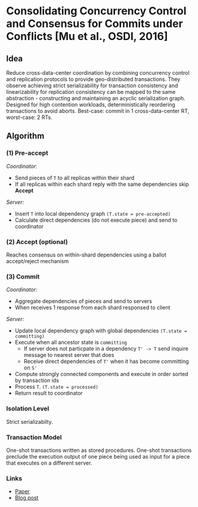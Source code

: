 # Consolidating Concurrency Control and Consensus for Commits under Conflicts [Mu et al., OSDI, 2016] #

## Idea ##
Reduce cross-data-center coordination by combining concurrency control and replication protocols to provide geo-distributed transactions. 
They observe achieving strict serializability for transaction consistency and linearizability for replication consistency can be mapped to the same abstraction - constructing and maintaining an acyclic serialization graph.
Designed for high contention workloads, deterministically reordering transactions to avoid aborts. 
Best-case: commit in 1 cross-data-center RT, worst-case: 2 RTs.

## Algorithm ##
### (1) Pre-accept ###

*Coordinator:*
- Send pieces of `T` to all replicas within their shard 
- If all replicas within each shard reply with the same dependencies skip **Accept**

*Server:*
- Insert `T` into local dependency graph `(T.state = pre-accepted)`
- Calculate direct dependencies (do not execute piece) and send to coordinator 

### (2) Accept (optional) ###

Reaches consensus on within-shard dependencies using a ballot accept/reject mechanism

### (3) Commit ###

*Coordinator:*
- Aggregate dependencies of pieces and send to servers 
- When receives 1 response from each shard responsed to client

*Server:*
- Update local dependency graph with global dependencies `(T.state = committing)`
- Execute when all ancestor state is `committing`
  - If server does not particpate in a dependency `T' -> T` send inquire message to nearest server that does
  - Receive direct dependencies of `T'` when it has become committing on `S'`
- Compute strongly connected components and execute in order sorted by transaction ids
- Process `T`. `(T.state = processed)`
- Return result to coordinator 


### Isolation Level ### 
Strict serializabilty. 

### Transaction Model ###
One-shot transactions written as stored procedures.
One-shot transactions preclude the execution output of one piece being used as input for a piece that executes on a different server.

### Links
- [Paper](https://www.usenix.org/system/files/conference/osdi16/osdi16-mu.pdf)
- [Blog post](http://muratbuffalo.blogspot.com/2020/11/consolidating-concurrency-control-and.html)


